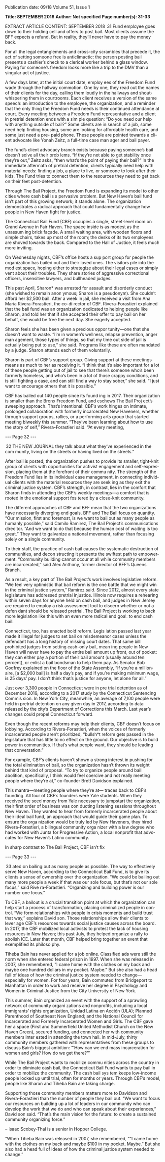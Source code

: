 Publication date: 09/18
Volume 51, Issue 1

**Title:  SEPTEMBER 2018**
**Author: Not specified**
**Page number(s): 31-33**

EXTRACT ARTICLE CONTENT:
SEPTEMBER 2018
 31
Fund employee goes down to their holding cell and 
offers to post bail. Most clients assume the BFF 
expects a refund. But in reality, they’ll never have to 
pay the money back.


For all the legal entanglements and cross-city 
scrambles that precede it, the act of setting someone 
free is anticlimactic: the person posting bail presents 
a cashier’s check to a clerical worker behind a glass 
window. Paying for someone’s freedom looks more 
like a trip to the DMV than a singular act of justice.


A few days later, at the initial court date, employ­
ees of the Freedom Fund wade through the hallway 
commotion. One by one, they read out the names of 
their clients for the day, calling them loudly in the 
hallways and shout-whispering them in courtrooms. 
Each client receives a version of the same speech: an 
introduction to the employee, the organization, and 
a reminder that the only thing the Freedom Fund 
needs is their continued attendance at court. Every 
meeting between a Freedom Fund representative 
and a client in pretrial detention ends with a sim­
ple question: “Do you need our help with anything 
outside of bail?” Some clients are in search of a job, 
some need help finding housing, some are looking 
for affordable health care, and some just need a pre-
paid phone. These people are pointed towards a cli­
ent advocate like Yonah Zeitz, a full-time case man­
ager and bail payer.


The fund’s client advocacy branch exists because 
paying someone’s bail doesn’t solve all their prob­
lems. “If they’re not able to get stability once they’re 
out,” Zeitz asks, “then what’s the point of paying 
their bail?” In the immediate aftermath of pretrial 
detention, clients typically need help with material 
needs: finding a job, a place to live, or someone to 
look after their kids. The Fund tries to connect them 
to the resources they need to get back on their feet 
post-detention.


Through The Bail Project, the Freedom Fund is 
expanding its model to other cities where cash bail is 
a pervasive problem. But New Haven’s bail fund isn’t 
part of this growing network; it stands alone. The 
organization demonstrates a radical approach that 
could fundamentally change how people in New 
Haven fight for justice.


The Connecticut Bail Fund (CBF) occupies a 
single, street-level room on Grand Avenue in Fair 
Haven. The space inside is as modest as the unassum­
ing brick façade. A small waiting area, with wooden 
floors and simple chairs, takes up most of the room; 
the desks of its two employees are shoved towards the 
back. Compared to the Hall of Justice, it feels much 
more inviting.


On Wednesday nights, CBF’s office hosts a sup­
port group for people the organization has bailed out 
and their loved ones. The visitors pile into the mod­
est space, hoping either to strategize about their legal 
cases or simply vent about their troubles. They share 
stories of aggressive correctional officers, insensitive 
lawyers, and bullheaded judges.


This past April, Sharon* was arrested for assault 
and disorderly conduct (she wished to remain anon­
ymous; Sharon is a pseudonym). She couldn’t afford 
her $2,500 bail. After a week in jail, she received 
a visit from Ana María Rivera-Forastieri, the co-di­
rector of CBF. Rivera-Forastieri explained that the 
bail fund was an organization dedicated to helping 
people like Sharon, and told her that if she accepted 
their offer to pay bail on her behalf, she would be 
free the next day. She eagerly accepted.


Sharon feels she has been given a precious oppor­
tunity—one that she doesn’t want to waste. “I’m in 
women’s wellness, relapse prevention, anger man­
agement, those types of things, so that my time out­
side of jail is actually being put to use,” she said. 
Programs like these are often mandated by a judge. 
Sharon attends each of them voluntarily.


Sharon is part of CBF’s support group. Giving 
support at these meetings means as much to her as 
receiving it. “I think that it’s also important for a lot 
of these people getting out of jail to see that there’s 
someone who’s been formerly homeless, and who’s 
been in a lot of those crappy conditions, and is still 
fighting a case, and can still find a way to stay sober,” 
she said. “I just want to encourage others that it is 
possible.”


CBF has bailed out 140 people since its found­
ing in 2017. Their organization is smaller than the 
Bronx Freedom Fund, and eschews The Bail Proj­
ect’s sweeping approach. That’s intentional: CBF’s 
work hinges on intimate, prolonged collaboration 
with formerly incarcerated New Haveners, whether 
through support groups, rallies, or a performing arts 
group that started meeting biweekly this summer. 
“They’ve been learning about how to use the story 
of self,” Rivera-Forastieri said. “At every meeting, 


--- Page 32 ---

 32
THE  NEW  JOURNAL
they talk about what they’ve experienced in the com­
munity, living on the streets or having lived on the 
streets.”


After bail is posted, the organization pushes to 
provide its smaller, tight-knit group of clients with 
opportunities for activist engagement and self-expres­
sion, placing them at the forefront of their commu­
nity. The strength of the Freedom Fund lies in its 
individual case management, in connecting individ­
ual clients with the material resources they are seek­
ing as they exit the criminal justice system. CBF’s 
strength, in contrast, lies in the comfort that Sharon 
finds in attending the CBF’s weekly meetings—a 
comfort that is rooted in the emotional support fos­
tered by a close-knit community.


The different approaches of CBF and BFF mean 
that the two organizations have necessarily diverging 
end goals. BFF and The Bail focus on quantity. “Our 
mission, first and foremost, is we want to bail out 
as many people as humanly possible,” said Camilo 
Ramirez, The Bail Project’s communications direc­
tor. “And we want to do that because the human 
cost of waiting is too great.” They want to galvanize 
a national movement, rather than focusing solely on 
a single community.


To their staff, the practice of cash bail causes the 
systematic destruction of communities, and decon­
structing it presents the swiftest path to empower­
ment. “Community building cannot occur at all 
while community members are incarcerated,” said 
Alex Anthony, former director of BFF’s Queens 
Branch.


As a result, a key part of The Bail Project’s work 
involves legislative reform. “We feel very optimistic 
that bail reform is the one battle that we might win 
in the criminal justice system,” Ramirez said. Since 
2012, almost every state legislature has addressed 
pretrial injustice. Illinois now requires a rehearing 
within seven days for anyone held on cash bail, and 
judges in New Jersey are required to employ a risk 
assessment tool to discern whether or not a defen­
dant should be released pretrial. The Bail Project 
is working to back more legislation like this with an 
even more radical end goal: to end cash bail.


Connecticut, too, has enacted bold reform. Legis­
lation passed last year made it illegal for judges to set 
bail on misdemeanor cases unless the defendant has 
a long history of missing court dates. That same bill 
prohibited judges from setting cash-only bail, mean­
ing people in New Haven will never have to pay the 
entire bail amount up front, out of pocket: they can 
either pay a portion of their bail amount (usually 
around ten percent), or enlist a bail bondsman to 
help them pay. As Senator Bob Godfrey explained on 
the floor of the State Assembly, “If you’re a million­
aire, [a $2,000 bail] is half a day’s pay, and if you’re 
making minimum wage, is 25 days’ pay. I don’t think 
that’s justice for anyone, let alone for all.”


Just over 3,300 people in Connecticut were in pre­
trial detention as of December 2016, according to a 
2017 study by the Connecticut Sentencing Commis­
sion. In New York City, meanwhile, an average of 
7,100 people were held in pretrial detention on any 
given day in 2017, according to data released by the 
city’s Department of Corrections this March. Last 
year’s changes could propel Connecticut forward.


Even though the recent reforms may help their 
clients, CBF doesn’t focus on lobbying. According 
to Rivera-Forastieri, when the voices of formerly 
incarcerated people aren’t prioritized, “bullsh*t 
reform gets passed in the legislature that has little 
to no effect on the ground. Our objective is to build 
power in communities. If that’s what people want, 
they should be leading that conversation.”


For example, CBF’s clients haven’t shown a strong 
interest in pushing for the total elimination of bail, 
so the organization hasn’t thrown its weight behind 
that kind of proposal. “To try to organize people 
around bail abolition, specifically, I think would feel 
coercive and not really meeting people where they’re 
at,” co-founder Brett Davidson explained.


This mantra—meeting people where they’re at—
traces back to CBF’s founding. All four of CBF’s 
founders were Yale students. When they received 
the seed money from Yale necessary to jumpstart the 
organization, their first order of business was con­
ducting listening sessions throughout New Haven. 
They wanted to hear from formerly incarcerated 
people about their ideal bail fund, an approach that 
would guide their game plan. To ensure the orga­
nization would be truly led by New Haveners, they 
hired Rivera-Forastieri, a bilingual community orga­
nizer with a law degree who had worked with Junta 
for Progressive Action, a local nonprofit that advo­
cates for New Haven’s Latinx community.


In sharp contrast to The Bail Project, CBF isn’t fix­


--- Page 33 ---

 33
ated on bailing out as many people as possible. The 
way to effectively serve New Haven, according to the 
Connecticut Bail Fund, is to give its clients a sense 
of ownership over the organization. “We could be 
bailing out many more people a week if that was our 
sole focus, but that’s not our sole focus,” said Rive­
ra-Forastieri. “Organizing and building power is our 
number one focus.”


To CBF, a bailout is a crucial transition point at 
which the organization can help start a process of 
transformation, placing criminalized people in con­
trol. “We form relationships with people in crisis 
moments and build trust that way,” explains David­
son. Those relationships allow their clients to lever­
age CBF’s resources towards social justice causes 
across the board. In 2017, the CBF mobilized local 
activists to protest the lack of housing resources in 
New Haven; this past July, they helped organize a 
rally to abolish ICE. Later that month, CBF helped 
bring together an event that exemplified its philoso­
phy.


Tiheba Bain has never applied for a job online. 
Classified ads were still the norm when she entered 
federal prison in 1997. When she was released in 
2007, she remembered, “I came home with the 
clothes on my back and maybe one hundred dollars 
in my pocket. Maybe.” But she also had a head full 
of ideas of how the criminal justice system needed to 
change—especially for women. For four years, Bain 
commuted from Bridgeport to Manhattan in order 
to work and receive her degree in Psychology and 
Women in Criminal Justice from the City University 
of New York.


This summer, Bain organized an event with the 
support of a sprawling network of community organi­
zations and nonprofits, including a local immigrants’ 
rights organization, Unidad Latina en Acción (ULA); 
Planned Parenthood of Southeast New England; and 
the National Council for Incarcerated and Formerly 
Incarcerated Women and Girls. The CBF gave her 
a space (First and Summerfield United Methodist 
Church on the New Haven Green), secured funding, 
and connected her with community members inter­
ested in attending the town hall. In mid-July, thirty 
community members gathered with representatives 
from these groups to discuss Bain’s biggest ambition: 
“‘How can we end mass incarceration for women and 
girls? How do we get there?’”


While The Bail Project wants to mobilize commu­
nities across the country in order to eliminate cash 
bail, the Connecticut Bail Fund wants to pay bail in 
order to mobilize the community. The cash bail sys­
tem keeps low-income people locked up until trial, 
often for months or years. Through CBF’s model, 
people like Sharon and Tiheba Bain are taking 
charge.


Supporting those community members matters 
more to Davidson and Rivera-Forastieri than the 
number of people they bail out. “We want to focus 
our resources on building up a lot of leaders in our 
community who can develop the work that we do 
and who can speak about their experiences,” David­
son said. “That’s the main vision for the future: to 
create a sustained community organizing force.”


– Isaac Scobey-Thal is a senior 
in Hopper College.

“When Tiheba Bain was released in 2007, she 
remembered, ““I came home with the clothes 
on my back and maybe $100 in my pocket. 
Maybe.” But she also had a head full of ideas 
of how the criminal justice system needed to 
change.”